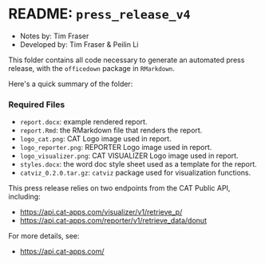 # README: `press_release_v4`

- Notes by: Tim Fraser
- Developed by: Tim Fraser & Peilin Li

This folder contains all code necessary to generate an automated press release, with the `officedown` package in `RMarkdown`.

Here's a quick summary of the folder:

### Required Files

- `report.docx`: example rendered report.
- `report.Rmd`: the RMarkdown file that renders the report.
- `logo_cat.png`: CAT Logo image used in report.
- `logo_reporter.png`: REPORTER Logo image used in report.
- `logo_visualizer.png`: CAT VISUALIZER Logo image used in report.
- `styles.docx`: the word doc style sheet used as a template for the report.
- `catviz_0.2.0.tar.gz`: `catviz` package used for visualization functions.

This press release relies on two endpoints from the CAT Public API, including:

- https://api.cat-apps.com/visualizer/v1/retrieve_p/
- https://api.cat-apps.com/reporter/v1/retrieve_data/donut

For more details, see:

- https://api.cat-apps.com/

